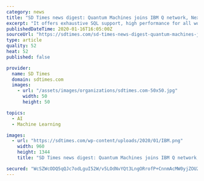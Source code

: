 ```yaml
---
category: news
title: "SD Times news digest: Quantum Machines joins IBM Q network, Next.js 9.2, Splice Machine 3.0 now available"
excerpt: "It offers exhaustive SQL support, high performance for all workloads, native machine learning AI capabilities, and unified deployment on-premise and on the cloud. “The Splice Machine platform offers a lower risk, lower-cost approach to moving off of platforms like Oracle and IBM DB2 because enterprises can get scale-out, data type ..."
publishedDateTime: 2020-01-16T16:05:00Z
sourceUrl: "https://sdtimes.com/sd-times-news-digest-quantum-machines-joins-ibm-q-network-next-js-9-2-splice-machine-3-0-now-available/"
type: article
quality: 52
heat: 52
published: false

provider:
  name: SD Times
  domain: sdtimes.com
  images:
    - url: "/assets/images/organizations/sdtimes.com-50x50.jpg"
      width: 50
      height: 50

topics:
  - AI
  - Machine Learning

images:
  - url: "https://sdtimes.com/wp-content/uploads/2020/01/IBM.png"
    width: 960
    height: 1344
    title: "SD Times news digest: Quantum Machines joins IBM Q network, Next.js 9.2, Splice Machine 3.0 now available"

secured: "WcSZWcODQ5qQJc7odLguI52W/v5LOdNvYQt3LngORrofP+CnnmAcMW0yjZOU2xeAS/dbBOhLznWH+Y2N3jwl2SZn7IdyquOTQYX16/trKrI3TdpvJMT3aBbZKhVcO7s0oEMTxOIYpsQURb4BbvAmFNBDoKBV3C9D7JXeqP3fU64Cty33MsfY2833VWhHcdg+yDRI10SOptzriyno3MdGIiWBmWz0scEeyqRDfhuqcf1IvIQ70AXY4uKconisUEfCufwNRRM6wXbW7CbLLeNkwdjq5i/8V8XpDFJeph1bH9qNuOvwkxys8OhpooaAXVGXeqROO8dc6DuxRkqG2+CGx1vI/47GFYG+fOpXjgucnvjEWJ0EP4v8s99eznkh88mG58EtCedKnP5DGfijt2Shq6lECH2/0Y6u07xZjAooLthybdY9AiV9rXyhLgYHJB3rUiatrMDWM8BVqs1oE16eSA==;rObNrBqj5ZMZxSLTYH2C5g=="
---
```


